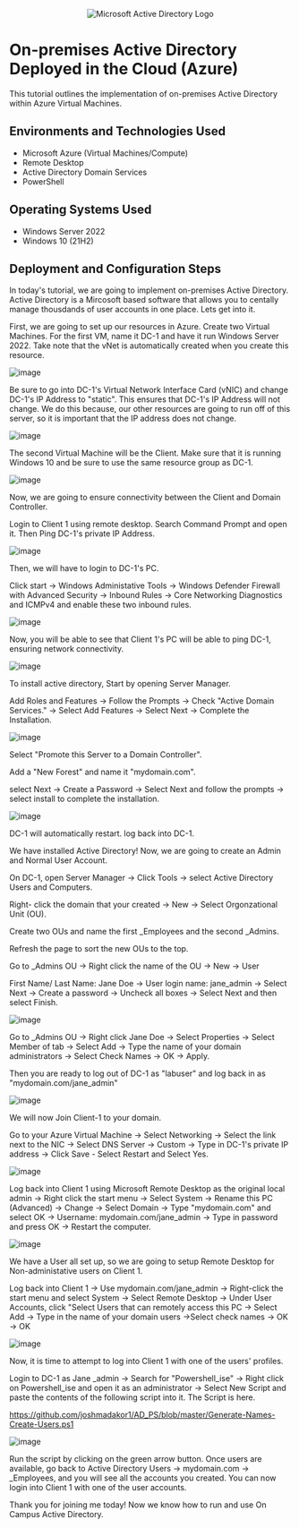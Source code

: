 <p align="center">
<img src="https://i.imgur.com/pU5A58S.png" alt="Microsoft Active Directory Logo"/>
</p>

<h1>On-premises Active Directory Deployed in the Cloud (Azure)</h1>
This tutorial outlines the implementation of on-premises Active Directory within Azure Virtual Machines.<br />

<h2>Environments and Technologies Used</h2>

- Microsoft Azure (Virtual Machines/Compute)
- Remote Desktop
- Active Directory Domain Services
- PowerShell

<h2>Operating Systems Used </h2>

- Windows Server 2022
- Windows 10 (21H2)

<h2>Deployment and Configuration Steps</h2>

In today's tutorial, we are going to implement on-premises Active Directory. Active Directory is a Mircosoft based software that allows you to centally manage thousdands of user accounts in one place. Lets get into it.

First, we are going to set up our resources in Azure. Create two Virtual Machines. For the first VM, name it DC-1 and have it run Windows Server 2022. Take note that the vNet is automatically created when you create this resource. 

![image](https://github.com/emodjeska/configure-ad/assets/143763072/4e4da571-09b9-4364-ac45-b0839988d5e6)

Be sure to go into DC-1's Virtual Network Interface Card (vNIC) and change DC-1's IP Address to "static". This ensures that DC-1's IP Address will not change. We do this because, our other resources are going to run off of this server, so it is important that the IP address does not change. 

![image](https://github.com/emodjeska/configure-ad/assets/143763072/c411b1bf-93a3-45ee-bf2f-98b15a9d4ae5)

The second Virtual Machine will be the Client. Make sure that it is running Windows 10 and be sure to use the same resource group as DC-1.

![image](https://github.com/emodjeska/configure-ad/assets/143763072/0eda783b-e364-48ee-835a-5c7e617b507b)

Now, we are going to ensure connectivity between the Client and Domain Controller.

Login to Client 1 using remote desktop. Search Command Prompt and open it. Then Ping DC-1's private IP Address.

![image](https://github.com/emodjeska/configure-ad/assets/143763072/31babb9c-0962-45b3-9a11-26ae04894bf2)

Then, we will have to login to DC-1's PC.

Click start -> Windows Administative Tools -> Windows Defender Firewall with Advanced Security -> Inbound Rules -> Core Networking Diagnostics and ICMPv4 and enable these two inbound rules.

![image](https://github.com/emodjeska/configure-ad/assets/143763072/2d20006b-88cb-447e-9ad6-aae46262ceaf)

Now, you will be able to see that Client 1's PC will be able to ping DC-1, ensuring network connectivity.

![image](https://github.com/emodjeska/configure-ad/assets/143763072/2d3edfe6-edd3-49ce-9a7d-9150a73cf124)

To install active directory, Start by opening Server Manager. 

Add Roles and Features -> Follow the Prompts -> Check "Active Domain Services." -> Select Add Features -> Select Next -> Complete the Installation.

![image](https://github.com/emodjeska/configure-ad/assets/143763072/c7031112-091c-4c8f-b31e-06b49e4e714d)

Select "Promote this Server to a Domain Controller".

Add a "New Forest" and name it "mydomain.com". 

select Next -> Create a Password -> Select Next and follow the prompts -> select install to complete the installation.

![image](https://github.com/emodjeska/configure-ad/assets/143763072/f42c121a-5594-4bd8-96e3-cb635ca990cb)

DC-1 will automatically restart. log back into DC-1.

We have installed Active Directory! Now, we are going to create an Admin and Normal User Account.

On DC-1, open Server Manager -> Click Tools -> select Active Directory Users and Computers.

Right- click the domain that your created -> New -> Select Orgonzational Unit (OU).

Create two OUs and name the first _Employees and the second _Admins.

Refresh the page to sort the new OUs to the top.

Go to _Admins OU -> Right click the name of the OU -> New -> User

First Name/ Last Name: Jane Doe -> User login name: jane_admin -> Select Next -> Create a password -> Uncheck all boxes -> Select Next and then select Finish.

![image](https://github.com/emodjeska/configure-ad/assets/143763072/8383d883-926f-431f-987d-976f9463f4ba)

Go to _Admins OU -> Right click Jane Doe -> Select Properties -> Select Member of tab -> Select Add -> Type the name of your domain administrators -> Select Check Names -> OK -> Apply.

Then you are ready to log out of DC-1 as "labuser" and log back in as "mydomain.com/jane_admin"

![image](https://github.com/emodjeska/configure-ad/assets/143763072/b0a59ba0-9950-4308-ac9d-11a120a021f9)

We will now Join Client-1 to your domain. 

Go to your Azure Virtual Machine -> Select Networking -> Select the link next to the NIC -> Select DNS Server -> Custom -> Type in DC-1's private IP address -> Click Save - Select Restart  and Select Yes. 

![image](https://github.com/emodjeska/configure-ad/assets/143763072/64dd593b-94a1-4a3f-997e-0da306a5140f)

Log back into Client 1 using Microsoft Remote Desktop as the original local admin -> Right click the start menu -> Select System -> Rename this PC (Advanced) -> Change -> Select Domain -> Type "mydomain.com" and select OK -> Username: mydomain.com/jane_admin -> Type in password and press OK -> Restart the computer.

![image](https://github.com/emodjeska/configure-ad/assets/143763072/fc399281-1b60-406f-b98e-42f4d0ecea34)

We have a User all set up, so we are going to setup Remote Desktop for Non-administative users on Client 1. 

Log back into Client 1 -> Use mydomain.com/jane_admin -> Right-click the start menu and select System -> Select Remote Desktop -> Under User Accounts, click "Select Users that can remotely access this PC -> Select Add -> Type in the name of your domain users ->Select check names -> OK -> OK

![image](https://github.com/emodjeska/configure-ad/assets/143763072/37799c90-349a-4d5a-a5a4-3f46cb40db53)

Now, it is time to attempt to log into Client 1 with one of the users' profiles. 

Login to DC-1 as Jane _admin -> Search for "Powershell_ise" -> Right click on Powershell_ise and open it as an administrator -> Select New Script and paste the contents of the following script into it. The Script is here.

https://github.com/joshmadakor1/AD_PS/blob/master/Generate-Names-Create-Users.ps1 

![image](https://github.com/emodjeska/configure-ad/assets/143763072/83f56e42-2436-4efe-b884-6675e8101dab)

Run the script by clicking on the green arrow button. Once users are available, go back to Active Directory Users -> mydomain.com -> _Employees, and you will see all the accounts you created. You can now login into Client 1 with one of the user accounts.

Thank you for joining me today! Now we know how to run and use On Campus Active Directory.
